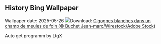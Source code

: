 ## History Bing Wallpaper
Wallpaper date: 2025-05-26
![](https://www.bing.com/th?id=OHR.StorksMeadow_FR-FR7891953780_UHD.jpg&w=1000)Download: [Cigognes blanches dans un champ de meules de foin (© Buchet Jean-marc/Wirestock/Adobe Stock)](https://www.bing.com/th?id=OHR.StorksMeadow_FR-FR7891953780_UHD.jpg)

Auto get programm by LtgX
